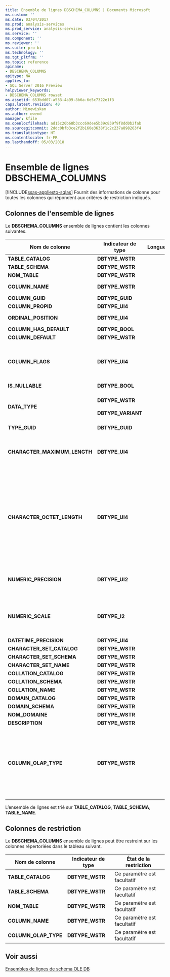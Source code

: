 ```yaml
---
title: Ensemble de lignes DBSCHEMA_COLUMNS | Documents Microsoft
ms.custom: ''
ms.date: 03/04/2017
ms.prod: analysis-services
ms.prod_service: analysis-services
ms.service: ''
ms.component: ''
ms.reviewer: ''
ms.suite: pro-bi
ms.technology: ''
ms.tgt_pltfrm: ''
ms.topic: reference
apiname:
- DBSCHEMA_COLUMNS
apitype: NA
applies_to:
- SQL Server 2016 Preview
helpviewer_keywords:
- DBSCHEMA_COLUMNS rowset
ms.assetid: 653bdd07-a533-4a99-8b6a-6e5c7322e1f3
caps.latest.revision: 40
author: Minewiskan
ms.author: owend
manager: kfile
ms.openlocfilehash: ad15c20b68b3ccc69dee5b39c839f9f8dd0b2fab
ms.sourcegitcommit: 2ddc0bfb3ce2f2b160e3638f1c2c237a898263f4
ms.translationtype: HT
ms.contentlocale: fr-FR
ms.lasthandoff: 05/03/2018
---
```

# <a name="dbschemacolumns-rowset"></a>Ensemble de lignes DBSCHEMA_COLUMNS
[!INCLUDE[ssas-appliesto-sqlas](../../../includes/ssas-appliesto-sqlas.md)]
  Fournit des informations de colonne pour toutes les colonnes qui répondent aux critères de restriction indiqués.  
  
## <a name="rowset-columns"></a>Colonnes de l'ensemble de lignes  
 Le **DBSCHEMA_COLUMNS** ensemble de lignes contient les colonnes suivantes.  
  
|Nom de colonne|Indicateur de type|Longueur| Description|  
|-----------------|--------------------|------------|-----------------|  
|**TABLE_CATALOG**|**DBTYPE_WSTR**||Nom de la base de données.|  
|**TABLE_SCHEMA**|**DBTYPE_WSTR**||Non pris en charge.|  
|**NOM_TABLE**|**DBTYPE_WSTR**||Nom du cube.|  
|**COLUMN_NAME**|**DBTYPE_WSTR**||Nom de la mesure ou de la hiérarchie d'attribut.|  
|**COLUMN_GUID**|**DBTYPE_GUID**||Non pris en charge.|  
|**COLUMN_PROPID**|**DBTYPE_UI4**||Non pris en charge.|  
|**ORDINAL_POSITION**|**DBTYPE_UI4**||Position de la colonne, à partir de 1.|  
|**COLUMN_HAS_DEFAULT**|**DBTYPE_BOOL**||Non pris en charge.|  
|**COLUMN_DEFAULT**|**DBTYPE_WSTR**||Non pris en charge.|  
|**COLUMN_FLAGS**|**DBTYPE_UI4**||A **DBCOLUMNFLAGS** masque de bits indiquant les propriétés de la colonne. Consultez « Type d’énuméré DBCOLUMNFLAGS » dans [IColumnsInfo::GetColumnInfo](http://msdn2.microsoft.com/library/ms722704.aspx)|  
|**IS_NULLABLE**|**DBTYPE_BOOL**||Retourne toujours **false**.|  
|**DATA_TYPE**|**DBTYPE_WSTR**<br /><br /> **DBTYPE_VARIANT**||Type de données de la colonne. Retourne une chaîne pour les colonnes de dimension et une variante pour les mesures.|  
|**TYPE_GUID**|**DBTYPE_GUID**||Non pris en charge.|  
|**CHARACTER_MAXIMUM_LENGTH**|**DBTYPE_UI4**||Longueur maximale possible d'une valeur de la colonne.<br /><br /> Cette valeur est extraite à partir de la **DataSize** propriété dans le **DataItem**.|  
|**CHARACTER_OCTET_LENGTH**|**DBTYPE_UI4**||Longueur maximale possible d'une valeur de la colonne, en octets, pour les colonnes de type character ou binary.<br /><br /> Une valeur de zéro (0) indique que la colonne ne possède pas de longueur maximale.<br /><br /> **NULL** s’affichera pour les colonnes qui ne retournent pas de types de données binaire ou caractère.|  
|**NUMERIC_PRECISION**|**DBTYPE_UI2**||Les types autres que la précision maximale de la colonne pour les données numériques **DBTYPE_VARNUMERIC**.|  
|**NUMERIC_SCALE**|**DBTYPE_I2**||Le nombre de chiffres à droite de la virgule décimale pour **DBTYPE_DECIMAL**, **DBTYPE_NUMERIC**, **DBTYPE_VARNUMERIC**. Sinon, c’est **NULL**.|  
|**DATETIME_PRECISION**|**DBTYPE_UI4**||Non pris en charge.|  
|**CHARACTER_SET_CATALOG**|**DBTYPE_WSTR**||Non pris en charge.|  
|**CHARACTER_SET_SCHEMA**|**DBTYPE_WSTR**||Non pris en charge.|  
|**CHARACTER_SET_NAME**|**DBTYPE_WSTR**||Non pris en charge.|  
|**COLLATION_CATALOG**|**DBTYPE_WSTR**||Non pris en charge.|  
|**COLLATION_SCHEMA**|**DBTYPE_WSTR**||Non pris en charge.|  
|**COLLATION_NAME**|**DBTYPE_WSTR**||Non pris en charge.|  
|**DOMAIN_CATALOG**|**DBTYPE_WSTR**||Non pris en charge.|  
|**DOMAIN_SCHEMA**|**DBTYPE_WSTR**||Non pris en charge.|  
|**NOM_DOMAINE**|**DBTYPE_WSTR**||Non pris en charge.|  
|**DESCRIPTION**|**DBTYPE_WSTR**||Non pris en charge.|  
|**COLUMN_OLAP_TYPE**|**DBTYPE_WSTR**||Type OLAP de l'objet.<br /><br /> **MESURE** indique l’objet est une mesure.<br /><br /> **ATTRIBUT** indique l’objet est un attribut de dimension.<br /><br /> **SCHÉMA** indique l’objet est une colonne dans un schéma.|  
  
 L’ensemble de lignes est trié sur **TABLE_CATALOG**, **TABLE_SCHEMA**, **TABLE_NAME**.  
  
## <a name="restriction-columns"></a>Colonnes de restriction  
 Le **DBSCHEMA_COLUMNS** ensemble de lignes peut être restreint sur les colonnes répertoriées dans le tableau suivant.  
  
|Nom de colonne|Indicateur de type|État de la restriction|  
|-----------------|--------------------|-----------------------|  
|**TABLE_CATALOG**|**DBTYPE_WSTR**|Ce paramètre est facultatif|  
|**TABLE_SCHEMA**|**DBTYPE_WSTR**|Ce paramètre est facultatif|  
|**NOM_TABLE**|**DBTYPE_WSTR**|Ce paramètre est facultatif|  
|**COLUMN_NAME**|**DBTYPE_WSTR**|Ce paramètre est facultatif|  
|**COLUMN_OLAP_TYPE**|**DBTYPE_WSTR**|Ce paramètre est facultatif|  
  
## <a name="see-also"></a>Voir aussi  
 [Ensembles de lignes de schéma OLE DB](../../../analysis-services/schema-rowsets/ole-db/ole-db-schema-rowsets.md)  
  
  
